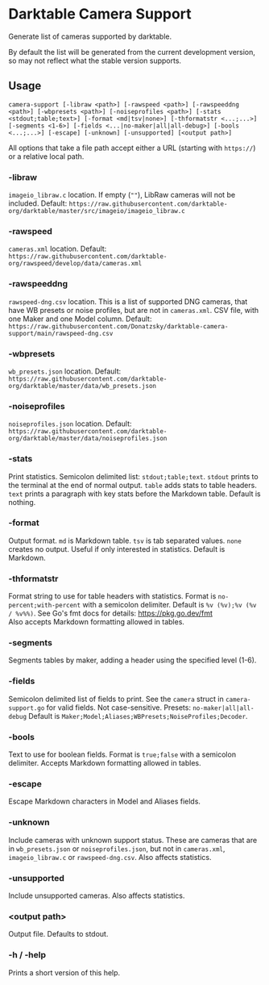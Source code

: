 # Darktable Camera Support

Generate list of cameras supported by darktable.

By default the list will be generated from the current development version, so may not reflect what the stable version supports.

## Usage

`camera-support [-libraw <path>] [-rawspeed <path>] [-rawspeeddng <path>] [-wbpresets <path>] [-noiseprofiles <path>] [-stats <stdout;table;text>] [-format <md|tsv|none>] [-thformatstr <...;...>] [-segments <1-6>] [-fields <...|no-maker|all|all-debug>] [-bools <...;...>] [-escape] [-unknown] [-unsupported] [<output path>]`

All options that take a file path accept either a URL (starting with `https://`) or a relative local path.

### -libraw

`imageio_libraw.c` location. If empty (`""`), LibRaw cameras will not be included.
Default: `https://raw.githubusercontent.com/darktable-org/darktable/master/src/imageio/imageio_libraw.c`

### -rawspeed

`cameras.xml` location.
Default: `https://raw.githubusercontent.com/darktable-org/rawspeed/develop/data/cameras.xml`

### -rawspeeddng

`rawspeed-dng.csv` location.
This is a list of supported DNG cameras, that have WB presets or noise profiles, but are not in `cameras.xml`. CSV file, with one Maker and one Model column.
Default: `https://raw.githubusercontent.com/Donatzsky/darktable-camera-support/main/rawspeed-dng.csv`

### -wbpresets

`wb_presets.json` location.
Default: `https://raw.githubusercontent.com/darktable-org/darktable/master/data/wb_presets.json`

### -noiseprofiles

`noiseprofiles.json` location.
Default: `https://raw.githubusercontent.com/darktable-org/darktable/master/data/noiseprofiles.json`

### -stats

Print statistics. Semicolon delimited list: `stdout;table;text`.
`stdout` prints to the terminal at the end of normal output.
`table` adds stats to table headers.
`text` prints a paragraph with key stats before the Markdown table.
Default is nothing.

### -format

Output format.
`md` is Markdown table.
`tsv` is tab separated values.
`none` creates no output. Useful if only interested in statistics.
Default is Markdown.

### -thformatstr

Format string to use for table headers with statistics. Format is `no-percent;with-percent` with a semicolon delimiter. Default is `%v (%v);%v (%v / %v%%)`.
See Go's fmt docs for details: https://pkg.go.dev/fmt  
Also accepts Markdown formatting allowed in tables.

### -segments

Segments tables by maker, adding a header using the specified level (1-6).

### -fields

Semicolon delimited list of fields to print.
See the `camera` struct in `camera-support.go` for valid fields. Not case-sensitive.
Presets: `no-maker|all|all-debug`
Default is `Maker;Model;Aliases;WBPresets;NoiseProfiles;Decoder`.

### -bools

Text to use for boolean fields. Format is `true;false` with a semicolon delimiter. Accepts Markdown formatting allowed in tables.

### -escape

Escape Markdown characters in Model and Aliases fields.

### -unknown

Include cameras with unknown support status. These are cameras that are in `wb_presets.json` or `noiseprofiles.json`, but not in `cameras.xml`, `imageio_libraw.c` or `rawspeed-dng.csv`. Also affects statistics.

### -unsupported

Include unsupported cameras. Also affects statistics.

### \<output path\>

Output file. Defaults to stdout.

### -h / -help

Prints a short version of this help.
